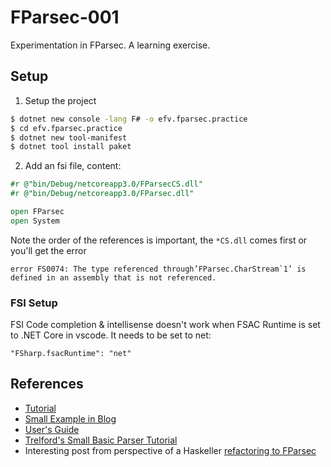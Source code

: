 # FParsec-001
Experimentation in FParsec.
A learning exercise.

## Setup
1. Setup the project
```bash
$ dotnet new console -lang F# -o efv.fparsec.practice
$ cd efv.fparsec.practice
$ dotnet new tool-manifest
$ dotnet tool install paket
```
2. Add an fsi file, content:
```fsharp
#r @"bin/Debug/netcoreapp3.0/FParsecCS.dll"
#r @"bin/Debug/netcoreapp3.0/FParsec.dll"

open FParsec
open System
```
Note the order of the references is important, the `*CS.dll` comes first or you'll get the error
```
error FS0074: The type referenced through’FParsec.CharStream`1’ is defined in an assembly that is not referenced.
```

### FSI Setup
FSI Code completion & intellisense doesn't work when FSAC Runtime is set to .NET Core in vscode. It needs to be set to net:
```
"FSharp.fsacRuntime": "net"
```

## References
* [Tutorial](http://www.quanttec.com/fparsec/tutorial.html#preliminaries)
* [Small Example in Blog](https://geekeh.com/post/starting-small-with-fparsec/)
* [User's Guide](https://www.quanttec.com/fparsec/users-guide)
* [Trelford's Small Basic Parser Tutorial](http://trelford.com/blog/post/FParsec.aspx)
* Interesting post from perspective of a Haskeller [refactoring to FParsec](https://blog.leifbattermann.de/2015/12/15/refactoring-to-fparsec)
